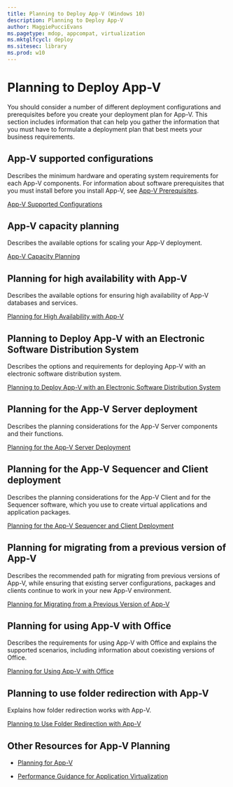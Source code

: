 ```yaml
---
title: Planning to Deploy App-V (Windows 10)
description: Planning to Deploy App-V
author: MaggiePucciEvans
ms.pagetype: mdop, appcompat, virtualization
ms.mktglfcycl: deploy
ms.sitesec: library
ms.prod: w10
---
```



# Planning to Deploy App-V

You should consider a number of different deployment configurations and prerequisites before you create your deployment plan for App-V. This section includes information that can help you gather the information that you must have to formulate a deployment plan that best meets your business requirements.

## App-V supported configurations

Describes the minimum hardware and operating system requirements for each App-V components. For information about software prerequisites that you must install before you install App-V, see [App-V Prerequisites](appv-prerequisites.md).

[App-V Supported Configurations](appv-supported-configurations.md)

## App-V capacity planning

Describes the available options for scaling your App-V deployment.

[App-V Capacity Planning](appv-capacity-planning.md)

## Planning for high availability with App-V

Describes the available options for ensuring high availability of App-V databases and services.

[Planning for High Availability with App-V](appv-planning-for-high-availability-with-appv.md)

## Planning to Deploy App-V with an Electronic Software Distribution System

Describes the options and requirements for deploying App-V with an electronic software distribution system.

[Planning to Deploy App-V with an Electronic Software Distribution System](appv-planning-to-deploy-appv-with-electronic-software-distribution-solutions.md)

## Planning for the App-V Server deployment

Describes the planning considerations for the App-V Server components and their functions.

[Planning for the App-V Server Deployment](appv-planning-for-appv-server-deployment.md)

## Planning for the App-V Sequencer and Client deployment

Describes the planning considerations for the App-V Client and for the Sequencer software, which you use to create virtual applications and application packages.

[Planning for the App-V Sequencer and Client Deployment](appv-planning-for-sequencer-and-client-deployment.md)

## Planning for migrating from a previous version of App-V

Describes the recommended path for migrating from previous versions of App-V, while ensuring that existing server configurations, packages and clients continue to work in your new App-V environment.

[Planning for Migrating from a Previous Version of App-V](appv-planning-for-migrating-from-a-previous-version-of-appv.md)

## Planning for using App-V with Office

Describes the requirements for using App-V with Office and explains the supported scenarios, including information about coexisting versions of Office.

[Planning for Using App-V with Office](appv-planning-for-using-appv-with-office.md)

## Planning to use folder redirection with App-V

Explains how folder redirection works with App-V.

[Planning to Use Folder Redirection with App-V](appv-planning-folder-redirection-with-appv.md)

## Other Resources for App-V Planning

-   [Planning for App-V](appv-planning-for-appv.md)

-   [Performance Guidance for Application Virtualization](appv-performance-guidance.md)

